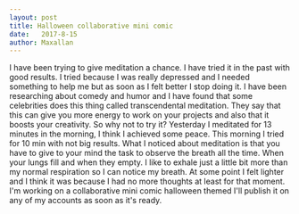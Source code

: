 ```yaml
---
layout: post
title: Halloween collaborative mini comic
date:   2017-8-15
author: Maxallan
---
```

I have been trying to give meditation a chance. I have tried it in the past with good results. I tried because I was really depressed and I needed something to help me but as soon as I felt better I stop doing it.
I have been researching about comedy and humor and I have found that some celebrities does this thing called transcendental meditation. They say that this can give you more energy to work on your projects and also that it boosts your creativity.  So why not to try it?  Yesterday I meditated for 13 minutes in the morning, I think I achieved some peace. This morning I tried for 10 min with not big results.
What I noticed about meditation is that you have to give to your mind the task to observe the breath all the time. When your lungs fill and when they empty. I like to exhale just a little bit more than my normal respiration so I can notice my breath. At some point I felt lighter and I think it was because I had no more thoughts at least for that moment.
I'm working on a collaborative mini comic halloween themed I'll publish it on any of my accounts as soon as it's ready.
<!--![_config.yml]({{ site.baseurl }}/images/config.png)-->
